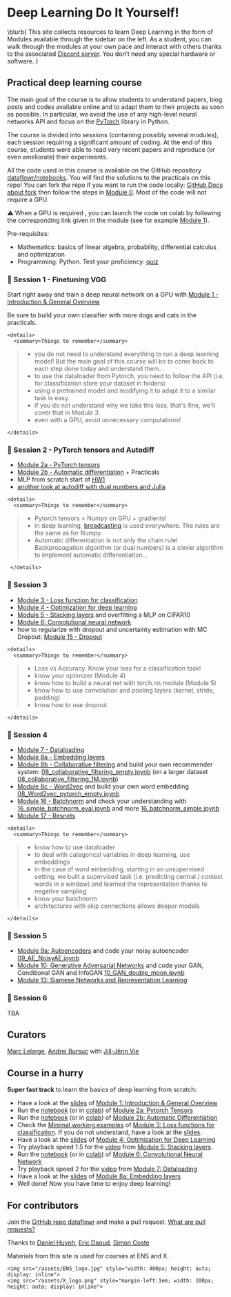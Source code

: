 # Deep Learning Do It Yourself!

\blurb{
    This site collects resources to learn Deep Learning in the form of
    Modules available through the sidebar on the left.
    As a student, you can walk through the modules at your own pace and
    interact with others thanks to the associated [Discord server](https://discord.gg/nZQ3fe3). You don’t need any special hardware or software.
}

## Practical deep learning course

The main goal of the course is to allow students to understand papers, blog posts and codes available online and to adapt them to their projects as soon as possible. In particular, we avoid the use of any high-level neural networks API and focus on the [PyTorch](https://pytorch.org/) library in Python.

The course is divided into sessions (containing possibly several modules), each session requiring a significant amount of coding. At the end of this course, students were able to read very recent papers and reproduce (or even ameliorate) their experiments. 

All the code used in this course is available on the GitHub repository [dataflowr/notebooks](https://github.com/dataflowr/notebooks). You will find the solutions to the practicals on this repo! You can fork the repo if you want to run the code locally: [GitHub Docs about fork](https://docs.github.com/en/get-started/quickstart/fork-a-repo) then follow the steps in [Module 0](./modules/0-sotfware-installation/). Most of the code will not require a GPU. 

:warning: When a GPU is required , you can launch the code on colab by following the corresponding link given in the module (see for example [Module 1](./modules/1-intro-general-overview/)).

Pre-requisites:

- Mathematics: basics of linear algebra, probability, differential calculus and optimization
- Programming: Python. Test your proficiency: [quiz](https://dataflowr.github.io/quiz/python.html)

### :sunflower: Session 1 - Finetuning VGG

Start right away and train a deep neural network on a GPU with [Module 1 - Introduction & General Overview](./modules/1-intro-general-overview/)

Be sure to build your own classifier with more dogs and cats in the practicals.
~~~
<details>
  <summary>Things to remember</summary>
~~~
> - you do not need to understand everything to run a deep learning model! But the main goal of this course will be to come back to each step done today and understand them...
> - to use the dataloader from Pytorch, you need to follow the API (i.e. for classification store your dataset in folders)
> - using a pretrained model and modifying it to adapt it to a similar task is easy. 
> - if you do not understand why we take this loss, that's fine, we'll cover that in Module 3.
> - even with a GPU, avoid unnecessary computations!
~~~
</details>
~~~

### :sunflower: Session 2 - PyTorch tensors and Autodiff

- [Module 2a - PyTorch tensors](https://dataflowr.github.io/website/modules/2a-pytorch-tensors/)
- [Module 2b - Automatic differentiation](https://dataflowr.github.io/website/modules/2b-automatic-differentiation/) + Practicals
- MLP from scratch start of [HW1](https://dataflowr.github.io/website/homework/1-mlp-from-scratch/) 
- [another look at autodiff with dual numbers and Julia](https://github.com/dataflowr/notebooks/blob/master/Module2/AD_with_dual_numbers_Julia.ipynb)
~~~
<details>
  <summary>Things to remember</summary>
~~~
>- Pytorch tensors = Numpy on GPU + gradients!
>- in deep learning, [broadcasting](https://numpy.org/doc/stable/user/basics.broadcasting.html) is used everywhere. The rules are the same as for Numpy.
>- Automatic differentiation is not only the chain rule! Backpropagation algorithm (or dual numbers) is a clever algorithm to implement automatic differentiation...
~~~
 </details>
~~~
### :sunflower: Session 3
- [Module 3 - Loss function for classification](https://dataflowr.github.io/website/modules/3-loss-functions-for-classification/) 
- [Module 4 - Optimization for deep learning](https://dataflowr.github.io/website/modules/4-optimization-for-deep-learning/)
- [Module 5 - Stacking layers](https://dataflowr.github.io/website/modules/5-stacking-layers/) and overfitting a MLP on CIFAR10
- [Module 6: Convolutional neural network](https://dataflowr.github.io/website/modules/6-convolutional-neural-network/)
- how to regularize with dropout and uncertainty estimation with MC Dropout: [Module 15 - Dropout](https://dataflowr.github.io/website/modules/15-dropout/)
~~~
<details>
  <summary>Things to remember</summary>
~~~
>- Loss vs Accuracy. Know your loss for a classification task!
>- know your optimizer (Module 4)
>- know how to build a neural net with torch.nn.module (Module 5)
>- know how to use convolution and pooling layers (kernel, stride, padding)
>- know how to use dropout 
~~~
</details>
~~~
### :sunflower: Session 4
- [Module 7 - Dataloading](https://dataflowr.github.io/website/modules/7-dataloading/)
- [Module 8a - Embedding layers](https://dataflowr.github.io/website/modules/8a-embedding-layers/)
- [Module 8b - Collaborative filtering](https://dataflowr.github.io/website/modules/8b-collaborative-filtering/) and build your own recommender system: [08\_collaborative\_filtering\_empty.ipynb](https://github.com/dataflowr/notebooks/blob/master/Module8/08_collaborative_filtering_empty.ipynb) (on a larger dataset [08\_collaborative\_filtering\_1M.ipynb](https://github.com/dataflowr/notebooks/blob/master/Module8/08_collaborative_filtering_1M.ipynb))
- [Module 8c - Word2vec](https://dataflowr.github.io/website/modules/8c-word2vec/) and build your own word embedding [08\_Word2vec\_pytorch\_empty.ipynb](https://github.com/dataflowr/notebooks/blob/master/Module8/08_Word2vec_pytorch_empty.ipynb)
- [Module 16 - Batchnorm](https://dataflowr.github.io/website/modules/16-batchnorm/) and check your understanding with [16\_simple\_batchnorm\_eval.ipynb](https://github.com/dataflowr/notebooks/blob/master/Module16/16_simple_batchnorm_eval.ipynb) and more [16\_batchnorm\_simple.ipynb](https://github.com/dataflowr/notebooks/blob/master/Module16/16_batchnorm_simple.ipynb)
- [Module 17 - Resnets](https://dataflowr.github.io/website/modules/17-resnets/)
~~~
<details>
  <summary>Things to remember</summary>
~~~
> - know how to use dataloader
> - to deal with categorical variables in deep learning, use embeddings
> - in the case of word embedding, starting in an unsupervised setting, we built a supervised task (i.e. predicting central / context words in a window) and learned the representation thanks to negative sampling
> - know your batchnorm
> - architectures with skip connections allows deeper models
~~~
</details>
~~~
### :sunflower: Session 5
- [Module 9a: Autoencoders](https://dataflowr.github.io/website/modules/9a-autoencoders/) and code your noisy autoencoder [09\_AE\_NoisyAE.ipynb](https://github.com/dataflowr/notebooks/blob/master/Module9/09_AE_NoisyAE.ipynb)
- [Module 10: Generative Adversarial Networks]() and code your GAN, Conditional GAN and InfoGAN [10\_GAN\_double\_moon.ipynb](https://github.com/dataflowr/notebooks/blob/master/Module10/10_GAN_double_moon.ipynb)
- [Module 13: Siamese Networks and Representation Learning](https://dataflowr.github.io/website/modules/13-siamese/)
### :sunflower: Session 6
TBA
## Curators

[Marc Lelarge](https://www.di.ens.fr/~lelarge/),  [Andrei Bursuc](https://abursuc.github.io/) with [Jill-Jênn Vie](https://jill-jenn.net/)

## Course in a hurry


**Super fast track** to learn the basics of deep learning from scratch:
- Have a look at the [slides](https://dataflowr.github.io/slides/module1.html) of [Module 1: Introduction & General Overview](./modules/1-intro-general-overview)
- Run the [notebook](https://github.com/dataflowr/notebooks/blob/master/Module2/02a_basics.ipynb) (or in [colab](https://colab.research.google.com/github/dataflowr/notebooks/blob/master/Module2/02a_basics.ipynb)) of [Module 2a: Pytorch Tensors](./modules/2a-pytorch-tensors)
- Run the [notebook](https://github.com/dataflowr/notebooks/blob/master/Module2/02b_linear_reg.ipynb) (or in [colab](https://colab.research.google.com/github/dataflowr/notebooks/blob/master/Module2/02b_linear_reg.ipynb)) of [Module 2b: Automatic Differentiation](./modules/2b-automatic-differentiation)
- Check the [Minimal working examples](./modules/3-loss-functions-for-classification/#minimal_working_examples) of [Module 3: Loss functions for classification](./modules/3-loss-functions-for-classification). If you do not understand, have a look at the [slides](https://dataflowr.github.io/slides/module3.html).
- Have a look at the [slides](https://dataflowr.github.io/slides/module4.html) of [Module 4: Optimization for Deep Learning](./modules/4-optimization-for-deep-learning)
- Try playback speed 1.5 for the [video](https://youtu.be/OiyZXdnLHcI?t=149) from [Module 5: Stacking layers](./modules/5-stacking-layers).
- Run the [notebook](https://github.com/dataflowr/notebooks/blob/master/Module6/06_convolution_digit_recognizer.ipynb) (or in [colab](https://colab.research.google.com/github/dataflowr/notebooks/blob/master/Module6/06_convolution_digit_recognizer.ipynb)) of [Module 6: Convolutional Neural Network](./modules/6-convolutional-neural-network)
- Try playback speed 2 for the [video](https://youtu.be/vm-ZusIUkiY?t=133) from [Module 7: Dataloading](./modules/7-dataloading)
- Have a look at the [slides](https://dataflowr.github.io/slides/module8a.html) of [Module 8a: Embedding layers](./modules/8a-embedding-layers)
- Well done! Now you have time to enjoy deep learning!

<!-- ### Annotation tool

- [hypothes.is](https://hypothes.is/groups/EzzjE8gb/deep-learning-ens-2020) allows you to annotate this website and the web in general. You'll find some hints for the practicals here!
-->


## For contributors

Join the [GitHub repo dataflowr](https://github.com/dataflowr) and make a pull request. [What are pull requests?](https://yangsu.github.io/pull-request-tutorial/)

Thanks to [Daniel Huynh](https://github.com/dhuynh95), [Eric Daoud](https://github.com/ericdaat), [Simon Coste](https://github.com/SimonCoste)
<!-- to be updated
## Modules

- [Module 0: Software installation](./modules/0-sotfware-installation)
- [Module 1: Introduction & General Overview](./modules/1-intro-general-overview)
- [Module 2a: Pytorch Tensors](./modules/2a-pytorch-tensors)
- [Module 2b: Automatic Differentiation](./modules/2b-automatic-differentiation)
- [Module 3: Loss functions for classification](./modules/3-loss-functions-for-classification)
- [Module 4: Optimization for Deep Learning](./modules/4-optimization-for-deep-learning)
- [Module 5: Stacking layers](./modules/5-stacking-layers)
- [Module 6: Convolutional Neural Network](./modules/6-convolutional-neural-network)
- [Module 7a: Embedding layers and dataloaders](./modules/7a-embedding-layers-dataloaders)
- [Module 7b: Collaborative Filtering](./modules/7b-collaborative-filtering)
- [Modules 8: Autoencoders](./modules/8-autoencoders)
- [Module 9: Generative Adversarial Networks](./modules/9-generative-adversarial-networks)
- [Module 10a: Recurrent Neural Networks theory](./modules/10a-recurrent-neural-networks-theory)
- [Module 10b: Recurrent Neural Networks practice](./modules/10b-recurrent-neural-networks-practice)
-->


Materials from this site is used for courses at ENS and X. 

~~~
<img src="/assets/ENS_logo.jpg" style="width: 400px; height: auto; display: inline">
<img src="/assets/X_logo.png" style="margin-left:1em; width: 180px; height: auto; display: inline">
~~~
